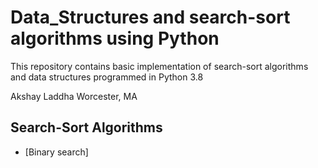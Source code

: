 # Data_Structures and search-sort algorithms using Python

This repository contains basic implementation of search-sort algorithms and data structures programmed in Python 3.8

Akshay Laddha
Worcester, MA

## Search-Sort Algorithms
   * [Binary search]

